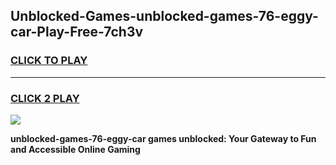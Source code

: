 
## Unblocked-Games-unblocked-games-76-eggy-car-Play-Free-7ch3v
<h3>
<a href="https://premium76.site?title=unblocked-games-76-eggy-car&ref=10A">CLICK TO PLAY</a></h3>
<hr>

<h3>
<a href="https://premium76.site?title=unblocked-games-76-eggy-car&ref=10A">CLICK 2 PLAY</a>
  
</h3>

<a href="https://premium76.site?title=unblocked-games-76-eggy-car&ref=10A"><img src="https://clearcache.store/games.png"></a>


**unblocked-games-76-eggy-car games unblocked: Your Gateway to Fun and Accessible Online Gaming**
